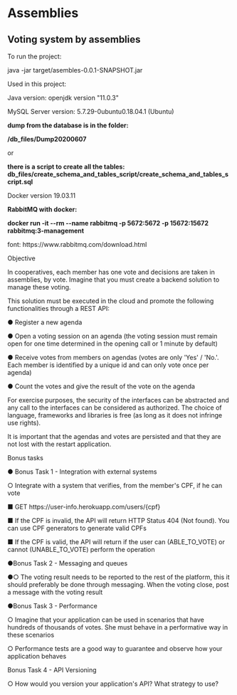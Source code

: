 # Assemblies
 Voting system by assemblies
 ---
 <p>To run the project:
 <p>java -jar target/asembles-0.0.1-SNAPSHOT.jar 
 
 <p>Used in this project:
 <p>Java version: openjdk version "11.0.3" 
 <p>MySQL Server version: 5.7.29-0ubuntu0.18.04.1 (Ubuntu)
 <p> <b>dump from the database is in the folder:  </b>
  <p> <b> /db_files/Dump20200607  </b>
  <p>or
  <p> <b>there is a script to create all the tables: </b>
    <b>db_files/create_schema_and_tables_script/create_schema_and_tables_script.sql </b>
 <p>Docker version 19.03.11
 <p> <b>RabbitMQ with docker: </b>
<p> <b>docker run -it --rm --name rabbitmq -p 5672:5672 -p 15672:15672 rabbitmq:3-management </b>
<p>font:
 https://www.rabbitmq.com/download.html
 
<p>Objective
<p>In cooperatives, each member has one vote and decisions are taken in assemblies,
by vote. Imagine that you must create a backend solution to manage these
voting.
<p>This solution must be executed in the cloud and promote the following functionalities through
a REST API:
<p>● Register a new agenda
<p>● Open a voting session on an agenda (the voting session must remain open for one
time determined in the opening call or 1 minute by default)
<p>● Receive votes from members on agendas (votes are only 'Yes' / 'No.'. Each member
is identified by a unique id and can only vote once per agenda)
<p>● Count the votes and give the result of the vote on the agenda

<p>For exercise purposes, the security of the interfaces can be abstracted and any call to the
interfaces can be considered as authorized. The choice of language, frameworks and
libraries is free (as long as it does not infringe use rights).
<p>It is important that the agendas and votes are persisted and that they are not lost with the restart
application.
<p>Bonus tasks
<p>● Bonus Task 1 - Integration with external systems
<p>○ Integrate with a system that verifies, from the member's CPF, if he can
vote
<p>■ GET https://user-info.herokuapp.com/users/{cpf}
<p>■ If the CPF is invalid, the API will return HTTP Status 404 (Not found).
You can use CPF generators to generate valid CPFs
<p>■ If the CPF is valid, the API will return if the user can (ABLE_TO_VOTE)
or cannot (UNABLE_TO_VOTE) perform the operation

<p>●Bonus Task 2 - Messaging and queues
<p>●○ The voting result needs to be reported to the rest of the platform, this
it should preferably be done through messaging. When the
voting close, post a message with the voting result

<p>●Bonus Task 3 - Performance
<p>○ Imagine that your application can be used in scenarios that have hundreds of
thousands of votes. She must behave in a performative way in these scenarios
<p>○ Performance tests are a good way to guarantee and observe how your
application behaves
<p>Bonus Task 4 - API Versioning
<p>○ How would you version your application's API? What strategy to use?
